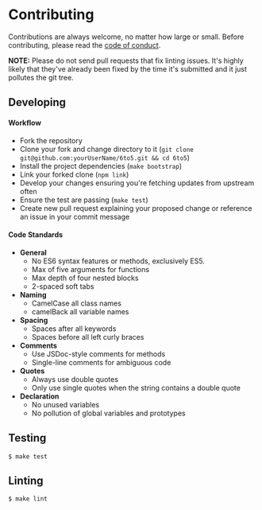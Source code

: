 # Contributing

Contributions are always welcome, no matter how large or small. Before
contributing, please read the
[code of conduct](https://github.com/6to5/6to5/blob/master/CODE_OF_CONDUCT.md).

**NOTE:** Please do not send pull requests that fix linting issues. It's highly
likely that they've already been fixed by the time it's submitted and it just
pollutes the git tree.

## Developing

#### Workflow

* Fork the repository
* Clone your fork and change directory to it (`git clone git@github.com:yourUserName/6to5.git && cd 6to5`)
* Install the project dependencies (`make bootstrap`)
* Link your forked clone (`npm link`)
* Develop your changes ensuring you're fetching updates from upstream often
* Ensure the test are passing (`make test`)
* Create new pull request explaining your proposed change or reference an issue
  in your commit message

#### Code Standards

 * **General**
   * No ES6 syntax features or methods, exclusively ES5.
   * Max of five arguments for functions
   * Max depth of four nested blocks
   * 2-spaced soft tabs
 * **Naming**
   * CamelCase all class names
   * camelBack all variable names
 * **Spacing**
   * Spaces after all keywords
   * Spaces before all left curly braces
 * **Comments**
   * Use JSDoc-style comments for methods
   * Single-line comments for ambiguous code
 * **Quotes**
   * Always use double quotes
   * Only use single quotes when the string contains a double quote
 * **Declaration**
   * No unused variables
   * No pollution of global variables and prototypes

## Testing

    $ make test

## Linting

    $ make lint
